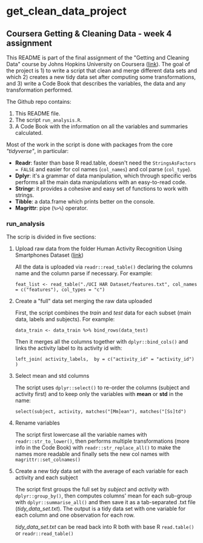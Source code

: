 # get_clean_data_project
## Coursera Getting &amp; Cleaning Data - week 4 assignment

This README is part of the final assignment of the "Getting and Cleaning Data" course by Johns Hopkins University on Coursera ([link](https://www.coursera.org/learn/data-cleaning/peer/FIZtT/getting-and-cleaning-data-course-project)).
The goal of the project is 1) to write a script that clean and merge different data sets and which 2) creates a new tidy data set after computing some transformations, and 3) write a Code Book that describes the variables, the data and any transformation performed.

The Github repo contains:
1. This README file.
2. The script `run_analysis.R`.
3. A Code Book with the information on all the variables and summaries calculated.

Most of the work in the script is done with packages from the core *"tidyverse"*, in particular:
- **Readr**: faster than base R read.table, doesn't need the `StringsAsFactors = FALSE` and easier for col names (`col_names`) and col parse (`col_type`).
- **Dplyr**: it's a grammar of data manipulation, which through specific verbs performs all the main data manipulations with an easy-to-read code.
- **Stringr**: it provides a cohesive and easy set of functions to work with strings.
- **Tibble**: a data.frame which prints better on the console.
- **Magrittr**: pipe (`%>%`) operator.

### run_analysis
The scrip is divided in five sections:
1. Upload raw data from the folder Human Activity Recognition Using Smartphones Dataset ([link](https://d396qusza40orc.cloudfront.net/getdata%2Fprojectfiles%2FUCI%20HAR%20Dataset.zip))
    
    All the data is uploaded via `readr::read_table()` declaring the columns name and the column parse if necessary. For example:
    
    `feat_list <- read_table("./UCI HAR Dataset/features.txt", col_names = c("features"), col_types = "c")`
    
2. Create a "full" data set merging the raw data uploaded

    First, the script combines the *train* and *test* data for each subset (main data, labels and subjects). For example:
    
    `data_train <- data_train %>% bind_rows(data_test)`
    
    Then it merges all the columns together with `dplyr::bind_cols()` and links the activity label to its activity id with:
    
    `left_join(
    activity_labels, 
    by = c("activity_id" = "activity_id")
  )`

3. Select mean and std columns

   The script uses `dplyr::select()` to re-order the columns (subject and activity first) and to keep only the variables with **mean** or **std** in the name:
   
    `select(subject, activity, matches("[Mm]ean"), matches("[Ss]td")`

4. Rename variables

    The script first lowercase all the variable names with `readr::str_to_lower()`, then performs multiple transformations (more info in the Code Book) with `readr::str_replace_all()` to make the names more readable and finally sets the new col names with `magrittr::set_colnames()`

5. Create a new tidy data set with the average of each variable for each activity and each subject

    The script first groups the full set by *subject* and *activity* with `dplyr::group_by()`, then computes columns' mean for each sub-group with `dplyr::summarise_all()` and then save it as a tab-separated .txt file (*tidy_data_set.txt*). 
    The output is a tidy data set with one variable for each column and one observation for each row.
    
    *tidy_data_set.txt* can be read back into R both with base R `read.table()` or `readr::read_table()`
